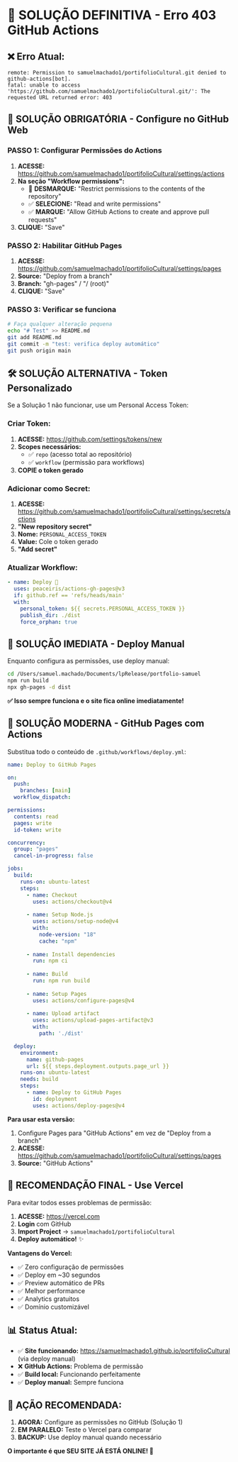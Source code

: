 # 🚨 SOLUÇÃO DEFINITIVA - Erro 403 GitHub Actions

## ❌ **Erro Atual:**
```
remote: Permission to samuelmachado1/portifolioCultural.git denied to github-actions[bot].
fatal: unable to access 'https://github.com/samuelmachado1/portifolioCultural.git/': The requested URL returned error: 403
```

## 🔧 **SOLUÇÃO OBRIGATÓRIA - Configure no GitHub Web**

### **PASSO 1: Configurar Permissões do Actions**
1. **ACESSE:** https://github.com/samuelmachado1/portifolioCultural/settings/actions
2. **Na seção "Workflow permissions":**
   - 🔴 **DESMARQUE:** "Restrict permissions to the contents of the repository"
   - ✅ **SELECIONE:** "Read and write permissions"
   - ✅ **MARQUE:** "Allow GitHub Actions to create and approve pull requests"
3. **CLIQUE:** "Save"

### **PASSO 2: Habilitar GitHub Pages**
1. **ACESSE:** https://github.com/samuelmachado1/portifolioCultural/settings/pages
2. **Source:** "Deploy from a branch"
3. **Branch:** "gh-pages" / "/ (root)"
4. **CLIQUE:** "Save"

### **PASSO 3: Verificar se funciona**
```bash
# Faça qualquer alteração pequena
echo "# Test" >> README.md
git add README.md
git commit -m "test: verifica deploy automático"
git push origin main
```

## 🛠️ **SOLUÇÃO ALTERNATIVA - Token Personalizado**

Se a Solução 1 não funcionar, use um Personal Access Token:

### **Criar Token:**
1. **ACESSE:** https://github.com/settings/tokens/new
2. **Scopes necessários:**
   - ✅ `repo` (acesso total ao repositório)
   - ✅ `workflow` (permissão para workflows)
3. **COPIE o token gerado**

### **Adicionar como Secret:**
1. **ACESSE:** https://github.com/samuelmachado1/portifolioCultural/settings/secrets/actions
2. **"New repository secret"**
3. **Nome:** `PERSONAL_ACCESS_TOKEN`
4. **Value:** Cole o token gerado
5. **"Add secret"**

### **Atualizar Workflow:**
```yaml
- name: Deploy 🚀
  uses: peaceiris/actions-gh-pages@v3
  if: github.ref == 'refs/heads/main'
  with:
    personal_token: ${{ secrets.PERSONAL_ACCESS_TOKEN }}
    publish_dir: ./dist
    force_orphan: true
```

## 🚀 **SOLUÇÃO IMEDIATA - Deploy Manual**

Enquanto configura as permissões, use deploy manual:

```bash
cd /Users/samuel.machado/Documents/lpRelease/portfolio-samuel
npm run build
npx gh-pages -d dist
```

**✅ Isso sempre funciona e o site fica online imediatamente!**

## 🎯 **SOLUÇÃO MODERNA - GitHub Pages com Actions**

Substitua todo o conteúdo de `.github/workflows/deploy.yml`:

```yaml
name: Deploy to GitHub Pages

on:
  push:
    branches: [main]
  workflow_dispatch:

permissions:
  contents: read
  pages: write
  id-token: write

concurrency:
  group: "pages"
  cancel-in-progress: false

jobs:
  build:
    runs-on: ubuntu-latest
    steps:
      - name: Checkout
        uses: actions/checkout@v4
        
      - name: Setup Node.js
        uses: actions/setup-node@v4
        with:
          node-version: "18"
          cache: "npm"
          
      - name: Install dependencies
        run: npm ci
        
      - name: Build
        run: npm run build
        
      - name: Setup Pages
        uses: actions/configure-pages@v4
        
      - name: Upload artifact
        uses: actions/upload-pages-artifact@v3
        with:
          path: './dist'

  deploy:
    environment:
      name: github-pages
      url: ${{ steps.deployment.outputs.page_url }}
    runs-on: ubuntu-latest
    needs: build
    steps:
      - name: Deploy to GitHub Pages
        id: deployment
        uses: actions/deploy-pages@v4
```

**Para usar esta versão:**
1. Configure Pages para "GitHub Actions" em vez de "Deploy from a branch"
2. **ACESSE:** https://github.com/samuelmachado1/portifolioCultural/settings/pages
3. **Source:** "GitHub Actions"

## 🌟 **RECOMENDAÇÃO FINAL - Use Vercel**

Para evitar todos esses problemas de permissão:

1. **ACESSE:** https://vercel.com
2. **Login** com GitHub
3. **Import Project** → `samuelmachado1/portifolioCultural`
4. **Deploy automático!** ✨

**Vantagens do Vercel:**
- ✅ Zero configuração de permissões
- ✅ Deploy em ~30 segundos
- ✅ Preview automático de PRs
- ✅ Melhor performance
- ✅ Analytics gratuitos
- ✅ Domínio customizável

## 📊 **Status Atual:**

- ✅ **Site funcionando:** https://samuelmachado1.github.io/portifolioCultural (via deploy manual)
- ❌ **GitHub Actions:** Problema de permissão
- ✅ **Build local:** Funcionando perfeitamente
- ✅ **Deploy manual:** Sempre funciona

## 🎯 **AÇÃO RECOMENDADA:**

1. **AGORA:** Configure as permissões no GitHub (Solução 1)
2. **EM PARALELO:** Teste o Vercel para comparar
3. **BACKUP:** Use deploy manual quando necessário

**O importante é que SEU SITE JÁ ESTÁ ONLINE! 🎉**
